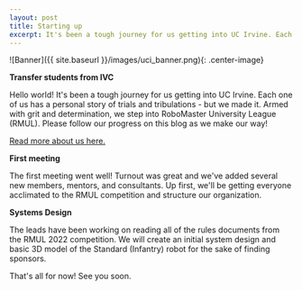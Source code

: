 ```yaml
---
layout: post
title: Starting up
excerpt: It's been a tough journey for us getting into UC Irvine. Each one of us has a personal story of trials and tribulations - but we made it. Armed with grit and determination, we step into RoboMaster University League (RMUL). Please follow our progress on this blog as we make our way!
---
```


![Banner]({{ site.baseurl }}/images/uci_banner.png){: .center-image}

**Transfer students from IVC**

Hello world! It's been a tough journey for us getting into UC Irvine. Each one of us has a personal story of trials and tribulations - but we made it. Armed with grit and determination, we step into RoboMaster University League (RMUL). Please follow our progress on this blog as we make our way! 

[Read more about us here.](https://ucilegacy.site/about)

**First meeting**

The first meeting went well! Turnout was great and we've added several new members, mentors, and consultants. Up first, we'll be getting everyone acclimated to the RMUL competition and structure our organization.

**Systems Design**

The leads have been working on reading all of the rules documents from the RMUL 2022 competition. We will create an initial system design and basic 3D model of the Standard (Infantry) robot for the sake of finding sponsors.

That's all for now! See you soon.